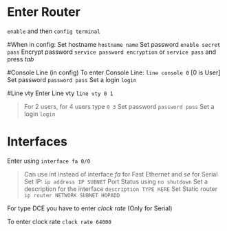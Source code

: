 # Enter Router

`enable` and then `config terminal`

#When in config: 
Set hostname `hostname name`
Set password `enable secret pass`
Encrypt password `service password encryption`
or `service pass` and press *tab*

#Console Line (in config)
To enter Console Line: `line console 0` [0 is User]
Set password `password pass`
Set a login `login`

#Line vty
Enter Line vty `line vty 0 1` 
> For 2 users, for 4 users type `0 3`
Set password `password pass`
Set a login `login`

# Interfaces

Enter using `interface fa 0/0`
> Can use int instead of interface
> *fa* for Fast Ethernet and *se* for Serial
Set IP: `ip address IP SUBNET`
Port Status using `no shutdown`
Set a description for the interface `description TYPE HERE`
Set Static router `ip router NETWORK SUBNET HOPADD`

For type DCE you have to enter *clock rate* (Only for Serial)

To enter clock rate `clock rate 64000`
